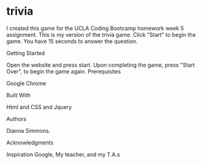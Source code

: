 # trivia

I created this game for the UCLA Coding Bootcamp homework week 5 assignment. This is my version of the trivia game. Click "Start" to begin the game.  You have 15 seconds to answer the question.   

Getting Started

Open the website and press start. Upon completing the game, press "Start Over", to begin the game again.
Prerequisites

Google Chrome

Built With

Html and CSS and Jquery

Authors

Dianna Simmons.

Acknowledgments

Inspiration
Google, My teacher, and my T.A.s
